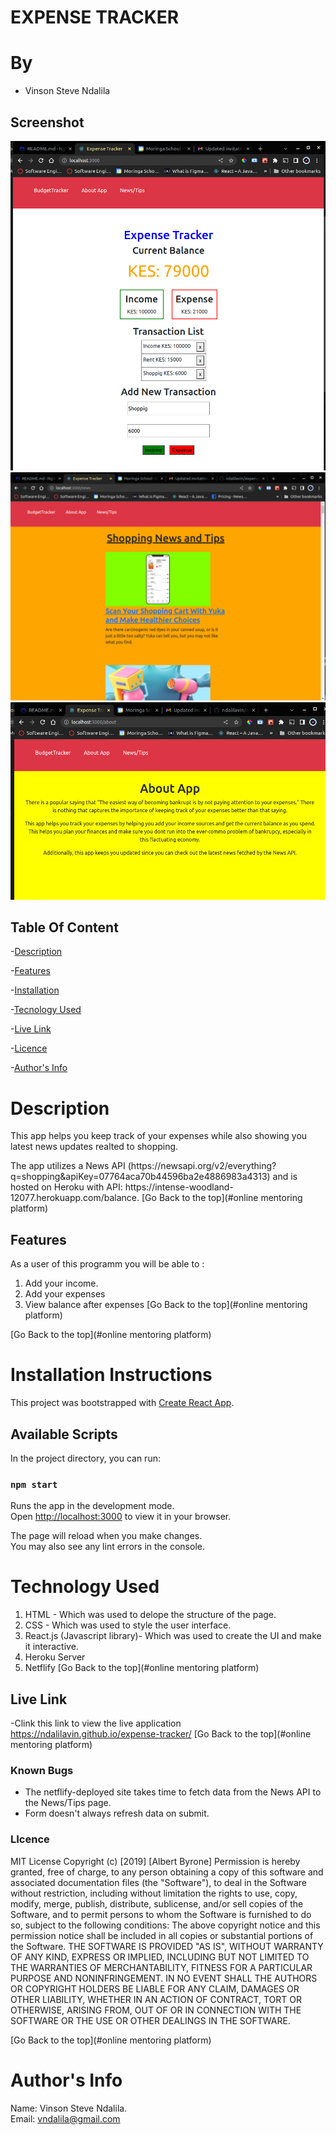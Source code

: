 # EXPENSE TRACKER

# By
 - Vinson Steve Ndalila
 
## Screenshot
![images](/src/images/Screenshot2.png)
![images](/src/images/Screenshot3.png)
![images](/src/images/Screenshot1.png)

## Table Of Content

-[Description](#description)

-[Features](#features)

-[Installation](#requirements)

-[Tecnology Used](#technology-used)

-[Live Link](#live-link)

-[Licence](#licence)

-[Author's Info](#author's-info)

# Description

<p>This app helps you keep track of your expenses while also showing you latest news updates realted to shopping.</p>
<p>The app utilizes a News API (https://newsapi.org/v2/everything?q=shopping&apiKey=07764aca70b44596ba2e4886983a4313) and is hosted on Heroku with API: https://intense-woodland-12077.herokuapp.com/balance.
[Go Back to the top](#online mentoring platform)

## Features

As a user of this programm you will be able to :
1. Add your income.
2. Add your expenses
3. View balance after expenses
[Go Back to the top](#online mentoring platform)

[Go Back to the top](#online mentoring platform)
# Installation Instructions

This project was bootstrapped with [Create React App](https://github.com/facebook/create-react-app).

## Available Scripts

In the project directory, you can run:

### `npm start`

Runs the app in the development mode.\
Open [http://localhost:3000](http://localhost:3000) to view it in your browser.

The page will reload when you make changes.\
You may also see any lint errors in the console.


# Technology Used

1. HTML - Which was used to delope the structure of the page.
2. CSS - Which was used to style the user interface.
3. React.js (Javascript library)- Which was used to create the UI and make it interactive.
4. Heroku Server
5. Netflify 
[Go Back to the top](#online mentoring platform)

## Live Link

 -Clink this link to view the live application
https://ndalilavin.github.io/expense-tracker/
 [Go Back to the top](#online mentoring platform)

 ### Known Bugs
- The netflify-deployed site takes time to fetch data from the News API to the News/Tips page.
- Form doesn't always refresh data on submit.
 
### LIcence

 MIT License
Copyright (c) [2019] [Albert Byrone]
Permission is hereby granted, free of charge, to any person obtaining a copy
of this software and associated documentation files (the "Software"), to deal
in the Software without restriction, including without limitation the rights
to use, copy, modify, merge, publish, distribute, sublicense, and/or sell
copies of the Software, and to permit persons to whom the Software is
furnished to do so, subject to the following conditions:
The above copyright notice and this permission notice shall be included in all
copies or substantial portions of the Software.
THE SOFTWARE IS PROVIDED "AS IS", WITHOUT WARRANTY OF ANY KIND, EXPRESS OR
IMPLIED, INCLUDING BUT NOT LIMITED TO THE WARRANTIES OF MERCHANTABILITY,
FITNESS FOR A PARTICULAR PURPOSE AND NONINFRINGEMENT. IN NO EVENT SHALL THE
AUTHORS OR COPYRIGHT HOLDERS BE LIABLE FOR ANY CLAIM, DAMAGES OR OTHER
LIABILITY, WHETHER IN AN ACTION OF CONTRACT, TORT OR OTHERWISE, ARISING FROM,
OUT OF OR IN CONNECTION WITH THE SOFTWARE OR THE USE OR OTHER DEALINGS IN THE
SOFTWARE.

[Go Back to the top](#online mentoring platform)

# Author's Info

Name: Vinson Steve Ndalila. 
<br/>
Email: vndalila@gmail.com

